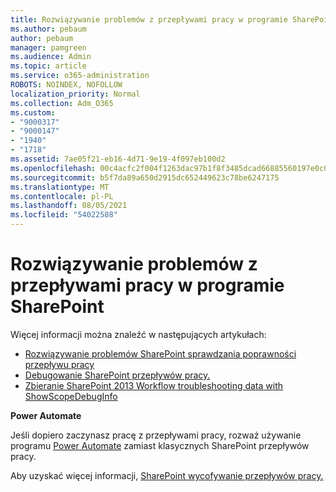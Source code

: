 ```yaml
---
title: Rozwiązywanie problemów z przepływami pracy w programie SharePoint
ms.author: pebaum
author: pebaum
manager: pamgreen
ms.audience: Admin
ms.topic: article
ms.service: o365-administration
ROBOTS: NOINDEX, NOFOLLOW
localization_priority: Normal
ms.collection: Adm_O365
ms.custom:
- "9000317"
- "9000147"
- "1940"
- "1718"
ms.assetid: 7ae05f21-eb16-4d71-9e19-4f097eb100d2
ms.openlocfilehash: 00c4acfc2f004f1263dac97b1f8f3485dcad66885560197e0c0a6e13e8cd34b1
ms.sourcegitcommit: b5f7da89a650d2915dc652449623c78be6247175
ms.translationtype: MT
ms.contentlocale: pl-PL
ms.lasthandoff: 08/05/2021
ms.locfileid: "54022588"
---
```

# <a name="troubleshoot-workflows-in-sharepoint"></a>Rozwiązywanie problemów z przepływami pracy w programie SharePoint

Więcej informacji można znaleźć w następujących artykułach:

- [Rozwiązywanie problemów SharePoint sprawdzania poprawności przepływu pracy](/sharepoint/dev/general-development/troubleshooting-sharepoint-server-workflow-validation-errors-in-visio)
- [Debugowanie SharePoint przepływów pracy.](/sharepoint/dev/general-development/debugging-sharepoint-server-workflows)
- [Zbieranie SharePoint 2013 Workflow troubleshooting data with ShowScopeDebugInfo](/sharepoint/troubleshoot/workflows/gather-workflow-data)

**Power Automate**

Jeśli dopiero zaczynasz pracę z przepływami pracy, rozważ używanie programu [Power Automate](/power-automate/modern-approvals) zamiast klasycznych SharePoint przepływów pracy.

Aby uzyskać więcej informacji, [SharePoint wycofywanie przepływów pracy.](/alchemyinsights/sharepoint-workflows-retiring)
